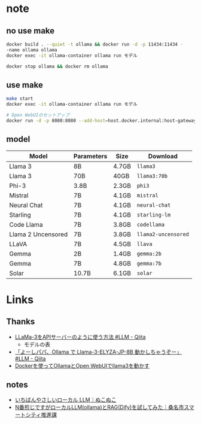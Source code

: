 # note

## no use make

```bash
docker build . --quiet -t ollama && docker run -d -p 11434:11434 -
-name ollama ollama
docker exec -it ollama-container ollama run モデル

docker stop ollama && docker rm ollama
```

## use make

```bash
make start
docker exec -it ollama-container ollama run モデル

# Open WebUIのセットアップ
docker run -d -p 8080:8080 --add-host=host.docker.internal:host-gateway -v open-webui:/app/backend/data --name open-webui --restart always ghcr.io/open-webui/open-webui:main
```

## model

| Model              | Parameters | Size  | Download            |
| ------------------ | ---------- | ----- | ------------------- |
| Llama 3            | 8B         | 4.7GB | `llama3`            |
| Llama 3            | 70B        | 40GB  | `llama3:70b`        |
| Phi-3              | 3.8B       | 2.3GB | `phi3`              |
| Mistral            | 7B         | 4.1GB | `mistral`           |
| Neural Chat        | 7B         | 4.1GB | `neural-chat`       |
| Starling           | 7B         | 4.1GB | `starling-lm`       |
| Code Llama         | 7B         | 3.8GB | `codellama`         |
| Llama 2 Uncensored | 7B         | 3.8GB | `llama2-uncensored` |
| LLaVA              | 7B         | 4.5GB | `llava`             |
| Gemma              | 2B         | 1.4GB | `gemma:2b`          |
| Gemma              | 7B         | 4.8GB | `gemma:7b`          |
| Solar              | 10.7B      | 6.1GB | `solar`             |

# Links

## Thanks

- [LLaMa-3をAPIサーバーのように使う方法 #LLM - Qiita](https://qiita.com/tasuku-revol/items/6a287fb69ce4a423dbe0)
  - モデルの表
- [「よーしパパ、Ollama で Llama-3-ELYZA-JP-8B 動かしちゃうぞー」 #LLM - Qiita](https://qiita.com/s3kzk/items/3cebb8d306fb46cabe9f)
- [Dockerを使ってOllamaとOpen WebUIでllama3を動かす](https://zenn.dev/misora/articles/1037a94c53a5f0)

## notes

- [いちばんやさしいローカル LLM｜ぬこぬこ](https://note.com/schroneko/n/n8b1a5bbc740b)
- [N番煎じですがローカルLLM(ollama)とRAG(Dify)を試してみた｜桑名市スマートシティ推進課](http://kuwana-city.note.jp/n/nd64b8dcfb830)
